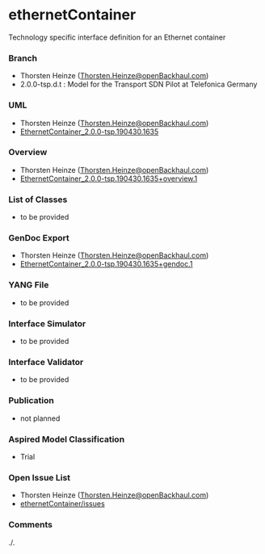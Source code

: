 # ethernetContainer
Technology specific interface definition for an Ethernet container 

### Branch
- Thorsten Heinze (Thorsten.Heinze@openBackhaul.com)
- 2.0.0-tsp.d.t : Model for the Transport SDN Pilot at Telefonica Germany

### UML
- Thorsten Heinze (Thorsten.Heinze@openBackhaul.com)
- [EthernetContainer_2.0.0-tsp.190430.1635](./EthernetContainer_2.0.0-tsp.190430.1635.zip)

### Overview 
- Thorsten Heinze (Thorsten.Heinze@openBackhaul.com)
- [EthernetContainer_2.0.0-tsp.190430.1635+overview.1](./EthernetContainer_2.0.0-tsp.190430.1635+overview.1.png)

### List of Classes
- to be provided

### GenDoc Export
- Thorsten Heinze (Thorsten.Heinze@openBackhaul.com)
- [EthernetContainer_2.0.0-tsp.190430.1635+gendoc.1](./EthernetContainer_2.0.0-tsp.190430.1635+gendoc.1.docx)

### YANG File
- to be provided

### Interface Simulator
- to be provided

### Interface Validator
- to be provided

### Publication
- not planned

### Aspired Model Classification
- Trial

### Open Issue List
- Thorsten Heinze (Thorsten.Heinze@openBackhaul.com)
- [ethernetContainer/issues](../../issues)

### Comments
./.
